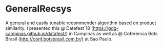 # GeneralRecsys
A general and easily tunable recommender algorithm based on product similarity. I presented this @ Datafest´18 (https://gdg-campinas.github.io/datafest/) in Campinas as well as @ Coferencia Bots Brasil (http://conf.botsbrasil.com.br/) at Sao Paulo.
